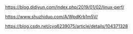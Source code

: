 https://blog.didiyun.com/index.php/2019/01/02/linux-perf/

https://www.shuzhiduo.com/A/WpdKrb1m5V/

https://blog.csdn.net/cyq6239075/article/details/104371328

